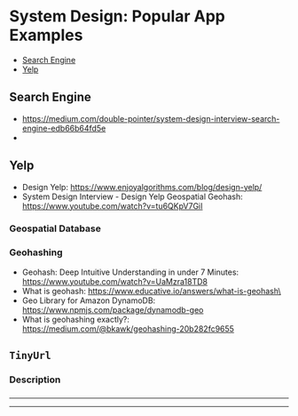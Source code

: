 # System Design: Popular App Examples 
- [Search Engine](#Search-Engine)
- [Yelp](#Yelp)

## Search Engine
- https://medium.com/double-pointer/system-design-interview-search-engine-edb66b64fd5e
- 

## Yelp
- Design Yelp: https://www.enjoyalgorithms.com/blog/design-yelp/
- System Design Interview - Design Yelp Geospatial Geohash: https://www.youtube.com/watch?v=tu6QKpV7GiI

### Geospatial Database

### Geohashing
- Geohash: Deep Intuitive Understanding in under 7 Minutes: https://www.youtube.com/watch?v=UaMzra18TD8
- What is geohash: https://www.educative.io/answers/what-is-geohash\
- Geo Library for Amazon DynamoDB: https://www.npmjs.com/package/dynamodb-geo
- What is geohashing exactly?: https://medium.com/@bkawk/geohashing-20b282fc9655

## ```TinyUrl```

### Description

###

---
---
